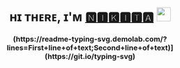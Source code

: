 <h1 align="center">ʜɪ ᴛʜᴇʀᴇ, ɪ'ᴍ <a href="https://www.youtube.com/watch?v=dQw4w9WgXcQ" target="_blank">🅽🅸🅺🅸🆃🅰</a> 
<img src="https://github.com/blackcater/blackcater/raw/main/images/Hi.gif" height="32"/></h1>
<h3 align="center">(https://readme-typing-svg.demolab.com/?lines=First+line+of+text;Second+line+of+text)](https://git.io/typing-svg)</h3>

<!--
**AceWhale/AceWhale** is a ✨ _special_ ✨ repository because its `README.md` (this file) appears on your GitHub profile.

Here are some ideas to get you started:

- 🔭 I’m currently working on ...
- 🌱 I’m currently learning ...
- 👯 I’m looking to collaborate on ...
- 🤔 I’m looking for help with ...
- 💬 Ask me about ...
- 📫 How to reach me: ...
- 😄 Pronouns: ...
- ⚡ Fun fact: ...
-->
